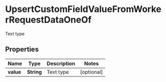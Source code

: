 

# UpsertCustomFieldValueFromWorkerRequestDataOneOf

Text type

## Properties

| Name | Type | Description | Notes |
|------------ | ------------- | ------------- | -------------|
|**value** | **String** | Text type |  [optional] |



